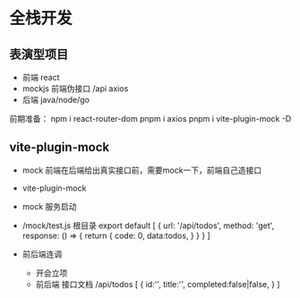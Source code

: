 # 全栈开发
## 表演型项目
- 前端 react
- mockjs 前端伪接口
  /api axios
- 后端 java/node/go
 
 前期准备：
 npm i react-router-dom
 pnpm i axios
 pnpm i vite-plugin-mock -D

 ## vite-plugin-mock
   - mock
   前端在后端给出真实接口前，需要mock一下，前端自己造接口
   - vite-plugin-mock
   - mock 服务启动
   - /mock/test.js  根目录
     export default [
      {
        url: '/api/todos',
        method: 'get',
        response: () => {
          return {
            code: 0,
            data:todos,
          }
        }
      }
    ]

- 前后端连调
  - 开会立项
  - 前后端 接口文档
  /api/todos
  [
    {
    id:'',
    title:'',
    completed:false|false,
    }
  ]

